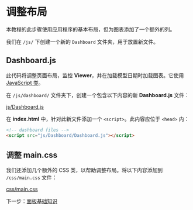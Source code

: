 # 调整布局

本教程的此步骤使用应用程序的基本布局，但为图表添加了一个额外的列。

我们在 `/js/` 下创建一个新的 `Dashboard` 文件夹，用于放置新文件。

## Dashboard.js

此代码将调整页面布局，监控 **Viewer**，并在加载模型日期时加载图表。它使用 [JavaScript 类](https://developer.mozilla.org/en-US/docs/Web/JavaScript/Reference/Classes)。

在 `/js/dashboard/` 文件夹下，创建一个包含以下内容的新 **Dashboard.js** 文件：

[js/Dashboard.js](_snippets/dashboard/js/Dashboard.js ':include :type=code javascript')

在 **index.html** 中，针对此新文件添加一个 `<script>`。此内容应位于 `<head>` 内：

```html
<!-- dashboard files -->
<script src="js/Dashboard/Dashboard.js"></script>  
```

## 调整 main.css

我们还添加几个额外的 CSS 类，以帮助调整布局。将以下内容添加到 `/css/main.css` 文件：

[css/main.css](_snippets/dashboard/css/main.css ':include :type=code css')

下一步：[面板基础知识](/zh-CN/viewer/dashboard/panelbasics)